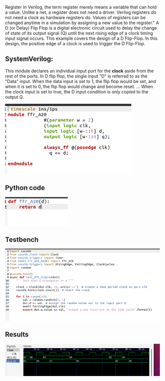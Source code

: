 Register
In Verilog, the term register merely means a variable that can hold a value. Unlike a net, a register does not need a driver. Verilog registers do not need a clock as hardware registers do. Values of registers can be changed anytime in a simulation by assigning a new value to the register."  A D (or Delay) Flip Flop is a digital electronic circuit used to delay the change of state of its output signal (Q) until the next rising edge of a clock timing input signal occurs.
This example covers the design of a D Flip-Flop. In this design, the positive edge of a clock is used to trigger 
the D Flip-Flop. 

## SystemVerilog:

This module declares an individual input port for the **clock** aside from the rest of the ports. In D flip flop, the single input "D" is referred to as the "Data" input. When the data input is set to 1, the flip flop would be set, and when it is set to 0, the flip flop would change and become reset. ... When the clock input is set to true, the D input condition is only copied to the output Q.

![img](/Img/FF1.png)


## Python code
![img](/Img/FF2.png)

## Testbench
![img](/Img/FF3.png)

## Results
![img](/Img/FF4.png)
